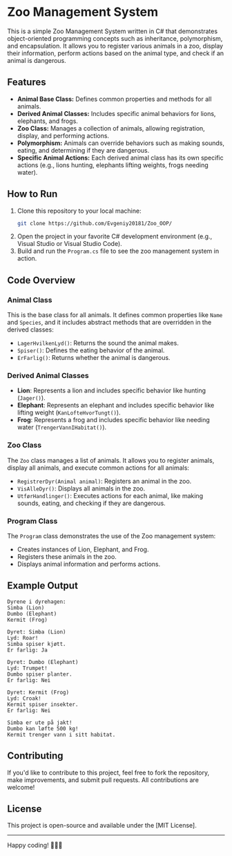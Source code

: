 # Zoo Management System

This is a simple Zoo Management System written in C# that demonstrates object-oriented programming concepts such as inheritance, polymorphism, and encapsulation. It allows you to register various animals in a zoo, display their information, perform actions based on the animal type, and check if an animal is dangerous.

## Features

- **Animal Base Class:** Defines common properties and methods for all animals.
- **Derived Animal Classes:** Includes specific animal behaviors for lions, elephants, and frogs.
- **Zoo Class:** Manages a collection of animals, allowing registration, display, and performing actions.
- **Polymorphism:** Animals can override behaviors such as making sounds, eating, and determining if they are dangerous.
- **Specific Animal Actions:** Each derived animal class has its own specific actions (e.g., lions hunting, elephants lifting weights, frogs needing water).

## How to Run

1. Clone this repository to your local machine:
   ```bash
   git clone https://github.com/Evgeniy20181/Zoo_OOP/
   ```
2. Open the project in your favorite C# development environment (e.g., Visual Studio or Visual Studio Code).
3. Build and run the `Program.cs` file to see the zoo management system in action.

## Code Overview

### Animal Class
This is the base class for all animals. It defines common properties like `Name` and `Species`, and it includes abstract methods that are overridden in the derived classes:
- `LagerHvilkenLyd()`: Returns the sound the animal makes.
- `Spiser()`: Defines the eating behavior of the animal.
- `ErFarlig()`: Returns whether the animal is dangerous.

### Derived Animal Classes
- **Lion**: Represents a lion and includes specific behavior like hunting (`Jager()`).
- **Elephant**: Represents an elephant and includes specific behavior like lifting weight (`KanLofteHvorTungt()`).
- **Frog**: Represents a frog and includes specific behavior like needing water (`TrengerVannIHabitat()`).

### Zoo Class
The `Zoo` class manages a list of animals. It allows you to register animals, display all animals, and execute common actions for all animals:
- `RegistrerDyr(Animal animal)`: Registers an animal in the zoo.
- `VisAlleDyr()`: Displays all animals in the zoo.
- `UtførHandlinger()`: Executes actions for each animal, like making sounds, eating, and checking if they are dangerous.

### Program Class
The `Program` class demonstrates the use of the Zoo management system:
- Creates instances of Lion, Elephant, and Frog.
- Registers these animals in the zoo.
- Displays animal information and performs actions.

## Example Output

```
Dyrene i dyrehagen:
Simba (Lion)
Dumbo (Elephant)
Kermit (Frog)

Dyret: Simba (Lion)
Lyd: Roar!
Simba spiser kjøtt.
Er farlig: Ja

Dyret: Dumbo (Elephant)
Lyd: Trumpet!
Dumbo spiser planter.
Er farlig: Nei

Dyret: Kermit (Frog)
Lyd: Croak!
Kermit spiser insekter.
Er farlig: Nei

Simba er ute på jakt!
Dumbo kan løfte 500 kg!
Kermit trenger vann i sitt habitat.
```

## Contributing

If you'd like to contribute to this project, feel free to fork the repository, make improvements, and submit pull requests. All contributions are welcome!

## License

This project is open-source and available under the [MIT License].

---

Happy coding! 🦁🐘🐸
